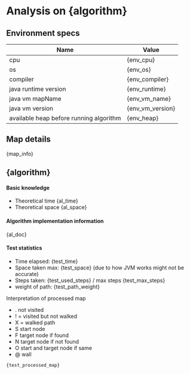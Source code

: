 # Analysis on {algorithm}

## Environment specs

| Name | Value |
|------|-------|
| cpu  | {env_cpu} |
| os   | {env_os}  |
| compiler | {env_compiler} |
| java runtime version | {env_runtime} |
| java vm mapName | {env_vm_name} |
| java vm version | {env_vm_version} |
| available heap before running algorithm | {env_heap} |


## Map details
{map_info}

## {algorithm}

#### Basic knowledge
* Theoretical time {al_time}
* Theoretical space {al_space}

#### Algorithm implementation information
{al_doc}

#### Test statistics
* Time elapsed: {test_time}
* Space taken max: {test_space} (due to how JVM works might not be accurate)
* Steps taken: {test_used_steps} / max steps {test_max_steps}
* weight of path: {test_path_weight}

Interpretation of processed map
* . not visited
* ! = visited but not walked
* X = walked path
* S start node
* F target node if found
* N target node if not found
* O start and target node if same
* @ wall 

```
{test_processed_map}
```